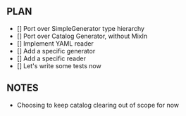 ## PLAN

- [] Port over SimpleGenerator type hierarchy
- [] Port over Catalog Generator, without MixIn
- [] Implement YAML reader
- [] Add a specific generator
- [] Add a specific reader
- [] Let's write some tests now

## NOTES
- Choosing to keep catalog clearing out of scope for now
